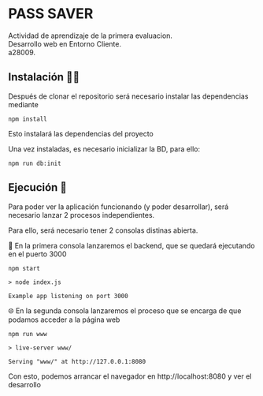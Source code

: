 # PASS SAVER

Actividad de aprendizaje de la primera evaluacion. <br/>
Desarrollo web en Entorno Cliente. <br/>
a28009.

## Instalación 👩‍💻

Después de clonar el repositorio será necesario instalar las dependencias mediante

```
npm install
```

Esto instalará las dependencias del proyecto

Una vez instaladas, es necesario inicializar la BD, para ello:

```
npm run db:init
```

## Ejecución 🏃

Para poder ver la aplicación funcionando (y poder desarrollar), será necesario lanzar 2 procesos independientes.

Para ello, será necesario tener 2 consolas distinas abierta.

💾 En la primera consola lanzaremos el backend, que se quedará ejecutando en el puerto 3000

```
npm start

> node index.js

Example app listening on port 3000
```

🌐 En la segunda consola lanzaremos el proceso que se encarga de que podamos acceder a la página web

```
npm run www

> live-server www/

Serving "www/" at http://127.0.0.1:8080
```

Con esto, podemos arrancar el navegador en http://localhost:8080 y ver el desarrollo

